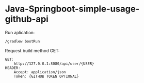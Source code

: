 # Java-Springboot-simple-usage-github-api

Run aplication:
```bash
/gradlew bootRun
```
Request build method GET:
```
GET:
    http://127.0.0.1:8080/api/user/{USER}
HEADER:
    Accept: application/json
    Token: {GITHUB TOKEN OPTIONAL}
```